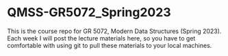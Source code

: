 # QMSS-GR5072_Spring2023
This is the course repo for GR 5072, Modern Data Structures (Spring 2023). Each week I will post the lecture materials here, 
so you have to get comfortable with using git to pull these materials to your local machines.
